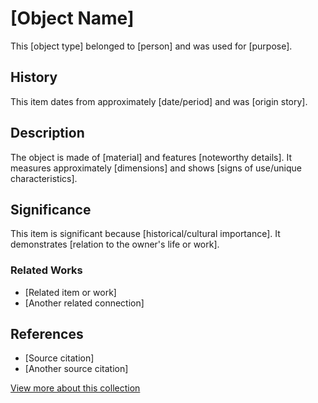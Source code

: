 # [Object Name]

This [object type] belonged to [person] and was used for [purpose].

## History

This item dates from approximately [date/period] and was [origin story].

## Description

The object is made of [material] and features [noteworthy details]. 
It measures approximately [dimensions] and shows [signs of use/unique characteristics].

## Significance

This item is significant because [historical/cultural importance]. 
It demonstrates [relation to the owner's life or work].

### Related Works

- [Related item or work]
- [Another related connection]

## References

- [Source citation]
- [Another source citation]

[View more about this collection](https://your-link-here.com) 